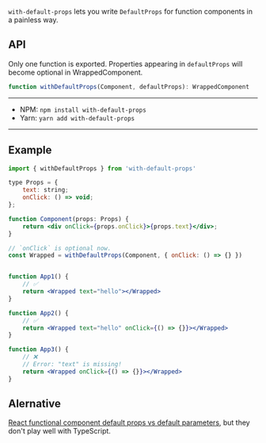  `with-default-props` lets you write `DefaultProps` for function components in a painless way.


## API
Only one function is exported. Properties appearing in `defaultProps` will become optional in WrappedComponent.

```typescript
function withDefaultProps(Component, defaultProps): WrappedComponent
```

---
-   NPM: `npm install with-default-props`
-   Yarn: `yarn add with-default-props`
---


## Example

```jsx
import { withDefaultProps } from 'with-default-props'

type Props = {
    text: string;
    onClick: () => void;
};

function Component(props: Props) {
    return <div onClick={props.onClick}>{props.text}</div>;
}

// `onClick` is optional now.
const Wrapped = withDefaultProps(Component, { onClick: () => {} })


function App1() {
    // ✅
    return <Wrapped text="hello"></Wrapped>
}

function App2() {
    // ✅
    return <Wrapped text="hello" onClick={() => {}}></Wrapped>
}

function App3() {
    // ❌
    // Error: "text" is missing!
    return <Wrapped onClick={() => {}}></Wrapped>
}
```

## Alernative
[React functional component default props vs default parameters](https://stackoverflow.com/q/47774695/5006372), but they don't play well with TypeScript.
